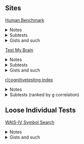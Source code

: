 ## Sites
[Human Benchmark](https://humanbenchmark.com/)
  <details>
  <summary>Notes</summary>
    
  - has scores relative to others
  - allows you to create an account and save/share attempts over time (public by default and cannot make private, but have to know username)
  </details>
  <details>
  <summary>Subtests</summary>
    
  - [Reaction Time](https://humanbenchmark.com/tests/reactiontime)
  - [Sequence Memory (visual)](https://humanbenchmark.com/tests/sequence)
  - [Aim](https://humanbenchmark.com/tests/aim)
  - [Number Memory](https://humanbenchmark.com/tests/number-memory)
  - [Verbal Memory](https://humanbenchmark.com/tests/verbal-memory)
  - [Chimp Test](https://humanbenchmark.com/tests/chimp)
    <details>
      <summary>Notes</summary>
    
       - Click on numbered boxes (shown then hidden) in order
       - pretty easy to goodhart and treat as an ordered digit memorization test
       </details>
  - [Visual Memory (tiles)](https://humanbenchmark.com/tests/memory)
  - [Typing speed](https://humanbenchmark.com/tests/typing)
      <details>
      <summary>Notes</summary>
    
       - Worse than monkeytype
       </details>
  </details>
  <details>
  <summary>Gists and such</summary>
    
  - [Vocabulary Test Vocab List](https://gist.github.com/belkarx/3479bb76a37fdcfe4271f06b3316f506)
  - [Keyboard Control of Vocab Test (js)](https://gist.github.com/belkarx/430b07fa3d8f8f6c6484148bab1cadd9)
  - [Keyboard Control of Vocab Test (*-monkey)](https://gist.github.com/belkarx/1e86a5dcba144a329282f1997b3c773a)
  </details>
  
[Test My Brain](https://www.testmybrain.org/)
  <details>
  <summary>Notes</summary>
    
  - Has high userbase and published norms (see Gists)
  - Actively running research studies
  </details>
  
  <details>
  <summary>Subtests</summary>
    
  - [Digit Symbol Coding](https://www.testmybrain.org/tests/DigSymbCoding/DSC.html)
    <details>
    <summary>Notes</summary>
    
    - Similar to [this](https://en.wikipedia.org/wiki/Digit_symbol_substitution_test) which is used to test for dementia
    </details>
  - And more!
  </details>
  <details>
  <summary>Gists and such</summary>
    
  - [RDOC Report (averages, stddev, etc)](https://testmybrain.org/RDOC_Report/)
  </details>

[r/cognitivetesting index](https://www.reddit.com/r/cognitiveTesting/comments/146fmpr/comprehensive_online_resources_list/)
  <details>
  <summary>Notes</summary>
    
  - Incredible index of a IQ tests and norms
  </details>
  
  <details>
  <summary>Subtests (ranked by g correlation)</summary>
  
  - SBV (no link)   
  - SBIV (no link)
  - WISC-5 (no link)
  - WAIS-4 (no link)
  - Old SAT
  - Old GRE
  - WAIS (no link)
  - WJ-IV (no link)
  - RAIT (no link)
  - AGCT
    <details>
    <summary>Notes</summary>
    
    - middle school level math with a time limit + fun spatial questions + SAT style vocab
    </details>
  - ASVAB - 3rdE, 4thE, 3rdP
  - WAIS-3 (no link)
  - WAIS-R (no link)
  - WISC-4 (no link)
  - WISC-3 (no link)
  - WB (no link)
  - WASI-2 (no link)
  - RIAS (no link)
  - KBIT
  - Cogn-IQ
  - JCTI
  - TRI52
  - CAIT
  - WN/C-09 (incl current, old)
  - JCFS
  - IAW (incl current, old)
  - JCCES (incl current, old)
  - ICAR16
  - ICAR60
  - Word Similarities
  - TONI-2
  - TIG-2
  - D-48/70
  - CMT-A/B
  - RAPM
  - FRT Form A
  - BETA-3
  - WNV
  - Brght
  - PAT
  - Mensa.dk
  - Wonderlic
  - SEE30
  - Tutui R
  - PMA
  - CFIT
  - NPU
  - SACFT
  - CFNSE
  - G-36/38
  - Ravens 2- (incl Short, Long Form)
  - Mensa.no
    <details>
    <summary>Notes</summary>
    
    - Raven's matrices. gets fun + challenging near end
    </details>
  - MITRE
  - PDIT
  - 123test.com
  - Arealme
  - IQTest.com
    
  - **See the index for a table with existence of norms, and clickable links where applicable**
  </details>

## Loose Individual Tests
[WAIS-IV Symbol Search](https://wais-iv-symbol-search-f568d4.netlify.app/)
  <details>
  <summary>Notes</summary>
    
  - check if one of 2 symbols is in list of other 6 symbols as fast as possible
  </details>
  <details>
  <summary>Gists and such</summary>
    
  - [Tampermonkey and js scripts to tint screen red whenever a mistake is made](https://gist.github.com/anthruni/876edc5c665c00634bfaf3881915ac39)
  </details>
